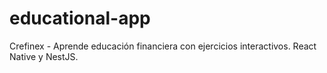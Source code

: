 # educational-app
Crefinex - Aprende educación financiera con ejercicios interactivos. React Native y NestJS.

